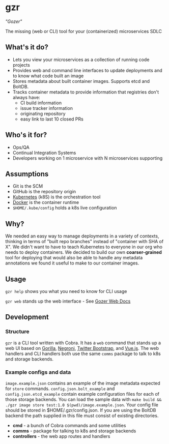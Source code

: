 # gzr

*"Gozer"*

The missing (web or CLI) tool for your (containerized) microservices SDLC

## What's it do?

* Lets you view your microservices as a collection of running code projects
* Provides web and command line interfaces to update deployments and to know what code built an image
* Stores metadata about built container images. Supports etcd and BoltDB.
* Tracks container metadata to provide information that registries don't always have:
	* CI build information
	* issue tracker information
  * originating repository
  * easy link to last 10 closed PRs

## Who's it for?
* Ops/QA
* Continual Integration Systems
* Developers working on 1 microservice with N microservices supporting

## Assumptions
* Git is the SCM
* GitHub is the repository origin
* [Kubernetes](https://kubernetes.io) (k8S) is the orchestration tool
* [Docker](https://www.docker.com) is the container runtime
* `$HOME/.kube/config` holds a k8s live configuration

## Why?
We needed an easy way to manage deployments in a variety of contexts, thinking in terms of "built repo branches" instead of "container with SHA of X". We didn't want to have to teach Kubernetes to everyone in our org who needs to deploy containers. We decided to build our own **coarser-grained** tool for deploying that would also be able to handle any metadata annotations we found it useful to make to our container images.

## Usage
`gzr help` shows you what you need to know for CLI usage

`gzr web` stands up the web interface - See [Gozer Web Docs](https://github.com/bypasslane/gzr/blob/master/gozer-web/README.md)


## Development

### Structure
`gzr` is a CLI tool written with Cobra. It has a `web` command that stands up a web UI based on [Gorilla](http://www.gorillatoolkit.org), [Negroni](https://github.com/urfave/negroni), [Twitter Bootstrap](http://getbootstrap.com), and [Vue.js](https://vuejs.org/). The web handlers and CLI handlers both use the same `comms` package to talk to k8s and storage backends.

### Example configs and data
`image.example.json` contains an example of the image metadata expected for `store` commands. `config.json.bolt_example` and `config.json.etcd_example` contain example configuration files for each of those storage backends.
You can load the sample data with `make build && ./gzr image store test:1.0 $(pwd)/image.example.json`.
Your config file should be stored in $HOME/.gzr/config.json. If you are using the BoltDB backend the path supplied in this file must consist of existing directories.


* **cmd** - a bunch of Cobra commands and some utilities
* **comms** - package for talking to k8s and storage backends
* **controllers** - the web app routes and handlers
